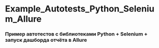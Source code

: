 # Example_Autotests_Python_Selenium_Allure
### Пример автотестов с библиотеками Python + Selenium + запуск дашборда отчёта в Allure
